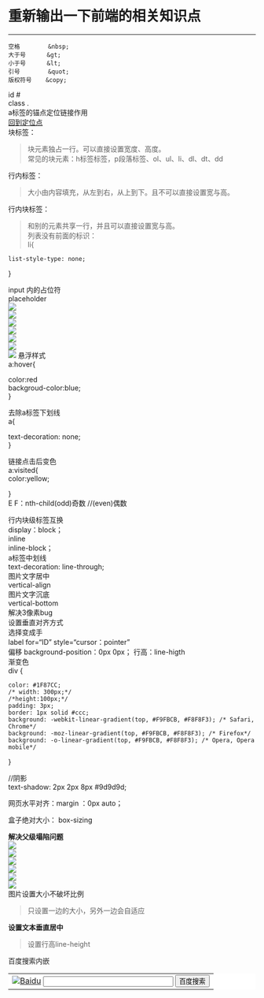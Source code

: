# 重新输出一下前端的相关知识点  

----------
    空格        &nbsp;  
    大于号      &gt;  
    小于号      &lt;  
    引号        &quot;  
    版权符号    &copy;  

id #  
class .  
a标签的锚点定位链接作用  
<a href="#定位点">回到定位点</a>  
块标签：  
> 块元素独占一行。可以直接设置宽度、高度。  
	常见的块元素：h标签标签，p段落标签、ol、ul、li、dl、dt、dd    

行内标签：
>	大小由内容填充，从左到右，从上到下。且不可以直接设置宽与高。  

行内块标签：  
>	和别的元素共享一行，并且可以直接设置宽与高。  
列表没有前面的标识：  
li{  

    list-style-type: none;  

}  

input 内的占位符   
placeholder  
![](https://raw.githubusercontent.com/xunyegege/picgo_repo/master/G%3A%5Cgithub%5Cpicgo_repo20180718090512.png)  
![](https://raw.githubusercontent.com/xunyegege/picgo_repo/master/G%3A%5Cgithub%5Cpicgo_repo20180718100828.png)  
![](https://raw.githubusercontent.com/xunyegege/picgo_repo/master/G%3A%5Cgithub%5Cpicgo_repo20180718114354.png)  
![](https://raw.githubusercontent.com/xunyegege/picgo_repo/master/G%3A%5Cgithub%5Cpicgo_repo20180718155617.png)  
![](https://raw.githubusercontent.com/xunyegege/picgo_repo/master/G%3A%5Cgithub%5Cpicgo_repo20180718155650.png)  
![](https://raw.githubusercontent.com/xunyegege/picgo_repo/master/G%3A%5Cgithub%5Cpicgo_repo20180718155710.png)  
![](https://raw.githubusercontent.com/xunyegege/picgo_repo/master/G%3A%5Cgithub%5Cpicgo_repo20180725222700.png)
悬浮样式  
a:hover{

color:red  
backgroud-color:blue;  
}  

去除a标签下划线  
a{

text-decoration: none;  
}  

链接点击后变色  
a:visited{  
color:yellow;

}  
  E F：nth-child(odd)奇数
//(even)偶数  


行内块级标签互换  
display：block；  
         inline  
         inline-block；  
a标签中划线  
    text-decoration: line-through;  
图片文字居中  
vertical-align  
图片文字沉底  
vertical-bottom  
解决3像素bug  
   设置垂直对齐方式  
选择变成手  
label for=“ID” style=“cursor：pointer”   
偏移  background-position：0px  0px；
行高：line-higth  
渐变色  
    div {

    color: #1F87CC;
    /* width: 300px;*/
    /*height:100px;*/
    padding: 3px;
    border: 1px solid #ccc;
    background: -webkit-linear-gradient(top, #F9FBCB, #F8F8F3); /* Safari, Chrome*/
    background: -moz-linear-gradient(top, #F9FBCB, #F8F8F3); /* Firefox*/
    background: -o-linear-gradient(top, #F9FBCB, #F8F8F3); /* Opera, Opera mobile*/

}   


//阴影  
text-shadow: 2px 2px 8px #9d9d9d;


网页水平对齐：margin ：0px  auto；

盒子绝对大小： box-sizing
  
**解决父级塌陷问题**  
![](https://raw.githubusercontent.com/xunyegege/picgo_repo/master/G%3A%5Cgithub%5Cpicgo_repo20180724084343.png)  
![](https://raw.githubusercontent.com/xunyegege/picgo_repo/master/G%3A%5Cgithub%5Cpicgo_repo20180724084358.png)  
![](https://raw.githubusercontent.com/xunyegege/picgo_repo/master/G%3A%5Cgithub%5Cpicgo_repo20180724084406.png)  
![](https://raw.githubusercontent.com/xunyegege/picgo_repo/master/G%3A%5Cgithub%5Cpicgo_repo20180724084416.png)  
![](https://raw.githubusercontent.com/xunyegege/picgo_repo/master/G%3A%5Cgithub%5Cpicgo_repo20180724084425.png)  
![](https://raw.githubusercontent.com/xunyegege/picgo_repo/master/G%3A%5Cgithub%5Cpicgo_repo20180724084435.png)  
图片设置大小不破坏比例  
>只设置一边的大小，另外一边会自适应  

**设置文本垂直居中**  
>设置行高line-height

百度搜索内嵌  
<form action="http://www.baidu.com/baidu" target="_blank">
<table bgcolor="#FFFFFF"><tr><td>
<input name=tn type=hidden value=baidu>
<a href="http://www.baidu.com/"><img src="https://gss0.bdstatic.com/70cFsjip0QIZ8tyhnq/img/logo-80px.gif" alt="Baidu" align="bottom" border="0"></a>
<input type=text name=word size=30>
<input type="submit" value="百度搜索">
</td></tr></table>
</form>  


